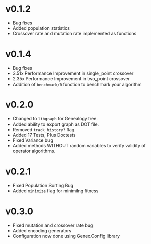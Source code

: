 # v0.1.2
- Bug fixes
- Added population statistics
- Crossover rate and mutation rate implemented as functions

# v0.1.4
- Bug fixes
- 3.51x Performance Improvement in single_point crossover
- 2.35x Performance Improvement in two_point crossover
- Addition of `benchmark/0` function to benchmark your algorithm

# v0.2.0
- Changed to `libgraph` for Genealogy tree.
- Added ability to export graph as DOT file.
- Removed `track_history?` flag.
- Added 17 Tests, Plus Doctests
- Fixed Variance bug
- Added methods WITHOUT random variables to verify validity of operator algorithms.

# v0.2.1
- Fixed Population Sorting Bug
- Added `minimize` flag for minimiIng fitness

# v0.3.0
- Fixed mutation and crossover rate bug
- Added encoding generators
- Configuration now done using Genex.Config library
